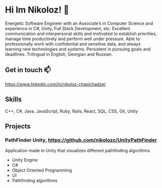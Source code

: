 # Hi Im Nikoloz! 👋
Energetic Software Engineer with an Associate’s in Computer Science and experience in C#, Unity, Full Stack Development, etc. Excellent communication and interpersonal skills and motivated to establish priorities, manage time productively and perform well under pressure. Able to professionally work with confidential and sensitive data, and always learning new technologies and systems. Persistent in pursuing goals and deadlines. Trilingual in English, Georgian and Russian.


 

## Get in touch 📫
https://www.linkedin.com/in/nikoloz-chapichadze/

## Skills
C++, C#, Java, JavaScript, Ruby, Rails, React, SQL, CSS, Git, Unity

## Projects
### **PathFinder Unity**, https://github.com/nikolozc/UnityPathFinder

Application made in Unity that visualizes different pathfinding algorithms
- Unity Engine 
- C#
- Object Oriented Programming 
- UI
- Pathfinding algorithms
